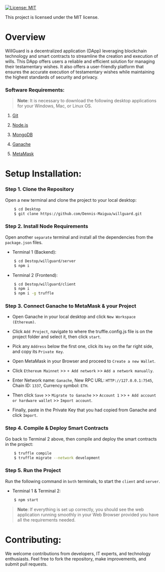 [![License: MIT](https://img.shields.io/badge/License-MIT-yellow.svg)](https://opensource.org/licenses/MIT)

This project is licensed under the MIT license.

# Overview

WillGuard is a decentralized application (DApp) leveraging blockchain technology and smart contracts to streamline the creation and execution of wills.
This DApp offers users a reliable and efficient solution for managing their testamentary wishes.
It also offers a user-friendly platform that ensures the accurate execution of testamentary wishes while maintaining the highest standards of security and privacy.

### Software Requirements:

>**Note**: It is necessary to download the following desktop applications for your Windows, Mac, or Linux OS.

1. [Git](https://git-scm.com/downloads)

2. [Node.js](https://nodejs.org/en/download/package-manager)

3. [MongoDB](https://www.mongodb.com/try/download/community)

4. [Ganache](https://archive.trufflesuite.com/ganache/)

6. [MetaMask](https://MetaMask.io/download/)

# Setup Installation:

### Step 1. Clone the Repository

Open a new terminal and clone the project to your local desktop:

```bash
    $ cd Desktop
    $ git clone https://github.com/Dennis-Maigua/willguard.git
```

### Step 2. Install Node Requirements

Open another `separate` terminal and install all the dependencies from the `package.json` files.

- Terminal 1 (Backend):

```bash
    $ cd Destop/willguard/server
    $ npm i
```

- Terminal 2 (Frontend):

```bash
    $ cd Destop/willguard/client
    $ npm i
    $ npm i -g truffle
```

### Step 3. Connect Ganache to MetaMask & your Project

- Open Ganache in your local desktop and click `New Workspace (Ethereum)`.

- Click `Add Project`, navigate to where the truffle.config.js file is on the project folder and select it, then click `start`.

- Pick any `Address` below the first one, click its `key` on the far right side, and copy its `Private Key`.

- Open MetaMask in your Browser and proceed to `Create a new Wallet`.

- Click `Ethereum Mainnet` >> `+ Add network` >> `Add a network manually`.

- Enter Network name: `Ganache`, New RPC URL: `HTTP://127.0.0.1:7545`, Chain ID: `1337`, Currency symbol: `ETH`.

- Then click `Save` >> `Migrate to Ganache` >> `Account 1` >> `+ Add account or hardware wallet` >> `Import account`.

- Finally, paste in the Private Key that you had copied from Ganache and click `Import`.

### Step 4. Compile & Deploy Smart Contracts

Go back to Terminal 2 above, then compile and deploy the smart contracts in the project:

```bash
    $ truffle compile
    $ truffle migrate --network development
```

### Step 5. Run the Project

Run the following command in `both` terminals, to start the `client` and `server`.

- Terminal 1 & Terminal 2:

```bash
    $ npm start
```

>**Note**: If everything is set up correctly, you should see the web application running smoothly in your Web Browser provided you have all the requirements needed.
   
# Contributing:

We welcome contributions from developers, IT experts, and technology enthusiasts. Feel free to fork the repository, make improvements, and submit pull requests.
